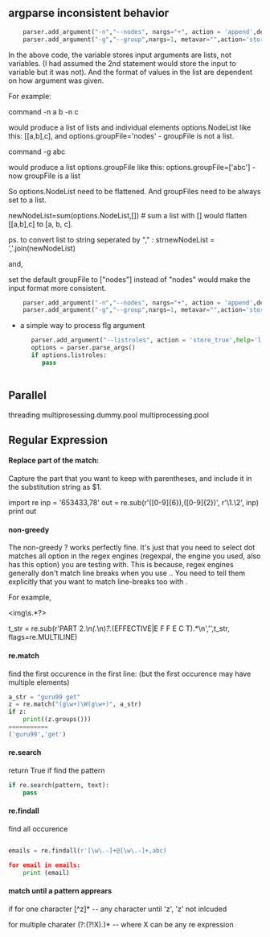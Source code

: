 ## argparse inconsistent behavior 

```py
    parser.add_argument("-n","--nodes", nargs="+", action = 'append',dest="NodeList", help="a list of nodes seperated by space")
    parser.add_argument("-g","--group",nargs=1, metavar="",action='store',default="nodes",dest="groupFile", help="a file for list of nodes, one line per node")
```

In the above code, the variable stores input arguments are lists, not variables. (I had assumed the 2nd statement would store the input to  variable  but it was not). And the format of values in the list are dependent on how argument was given.

For example: 

command -n a b -n c  

would produce a list of lists and individual elements options.NodeList like this: [[a,b],c], and options.groupFile='nodes' - groupFile is not a list. 

command -g abc

would produce a list options.groupFile like this: options.groupFile=['abc'] - now groupFile is a list


So options.NodeList need to be flattened. And groupFiles need to be always set to a list. 

newNodeList=sum(options.NodeList,[]) # sum a list with [] would flatten [[a,b],c] to [a, b, c].

ps. to convert list to string seperated by "," :  strnewNodeList = ','.join(newNodeList)


and,

set the default groupFile to ["nodes"] instead of "nodes" would make the input format more consistent. 

```py
    parser.add_argument("-n","--nodes", nargs="+", action = 'append',dest="NodeList", help="a list of nodes seperated by space")
    parser.add_argument("-g","--group",nargs=1, metavar="",action='store',default=["nodes"],dest="groupFile", help="a file for list of nodes, one line per node")
```

* a simple way to process flg argument 
  ```py
     parser.add_argument("--listroles", action = 'store_true',help='list roles in the cluster')
     options = parser.parse_args()
     if options.listroles:
        pass
     
  ```

## Parallel

threading
multiprosessing.dummy.pool
multiprocessing.pool


## Regular Expression

#### Replace part of the match:

Capture the part that you want to keep with parentheses, and include it in the substitution string as $1.

import re
inp = '653433,78'
out = re.sub(r'([0-9]{6}),([0-9]{2})', r'\1.\2', inp)
print out

#### non-greedy

The non-greedy ? works perfectly fine. It's just that you need to select dot matches all option in the regex engines (regexpal, the engine you used, also has this option) you are testing with. This is because, regex engines generally don't match line breaks when you use .. You need to tell them explicitly that you want to match line-breaks too with .

For example,

<img\s.*?>

t_str = re.sub(r'PART 2.*\n(.*\n)*?.*(EFFECTIVE|E F F E C T).*\n','',t_str, flags=re.MULTILINE)

#### re.match

find the first occurence in the first line: (but the first occurence may have multiple elements)
```py
a_str = "guru99 get"
z = re.match("(g\w+)\W(g\w+)", a_str)
if z:
    print((z.groups()))
===========
('guru99','get')
```


#### re.search

return True if find the pattern

```py
if re.search(pattern, text):
    pass

```

#### re.findall


find all occurence 

```py

emails = re.findall(r'[\w\.-]+@[\w\.-]+,abc)

for email in emails:
    print (email)
```


#### match until a pattern apprears
if for one character
[^z]*  -- any character until 'z', 'z' not inlcuded

for multiple charater
(?:(?!X).)* -- where X can be any re expression



